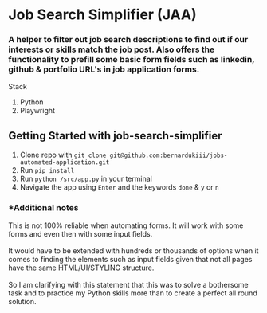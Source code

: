 <h1>Job Search Simplifier (JAA)</h1>
<h3>A helper to filter out job search descriptions to find out if our interests or skills match the job post. Also offers the functionality to prefill some basic form fields such as linkedin, github & portfolio URL's in job application forms.</h3>
<p>Stack</p>
<ol>
<li>Python</li>
<li>Playwright</li>
</ol>

## Getting Started with job-search-simplifier

<ol>
<li>Clone repo with <code>git clone git@github.com:bernardukiii/jobs-automated-application.git</code></li>
<li>Run <code>pip install</code></li>
<li>Run <code>python /src/app.py</code> in your terminal</li>
<li>Navigate the app using <code>Enter</code> and the keywords <code>done</code> & <code>y</code> or <code>n</code></li>
</ol>

<h3>*Additional notes</h3>
<p>This is not 100% reliable when automating forms. It will work with some forms and even then with some input fields. <br></br>
It would have to be extended with hundreds or thousands of options when it comes to finding the elements such as input fields given that not all pages have the same HTML/UI/STYLING structure.
<br></br>
So I am clarifying with this statement that this was to solve a bothersome task and to practice my Python skills more than to create a perfect all round solution.
</p>

